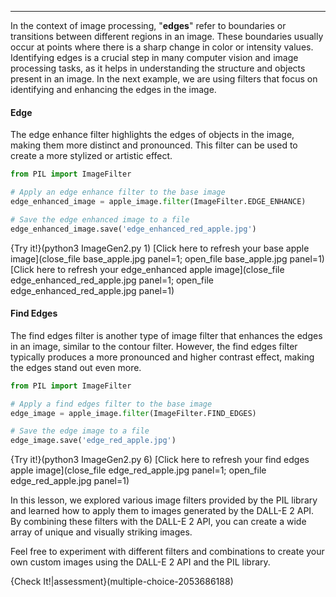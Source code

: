 
-----
In the context of image processing, "**edges**" refer to boundaries or transitions between different regions in an image. These boundaries usually occur at points where there is a sharp change in color or intensity values. Identifying edges is a crucial step in many computer vision and image processing tasks, as it helps in understanding the structure and objects present in an image. In the next example, we are using filters that focus on identifying and enhancing the edges in the image.


#### Edge
The edge enhance filter highlights the edges of objects in the image, making them more distinct and pronounced. This filter can be used to create a more stylized or artistic effect.

```python
from PIL import ImageFilter

# Apply an edge enhance filter to the base image
edge_enhanced_image = apple_image.filter(ImageFilter.EDGE_ENHANCE)

# Save the edge enhanced image to a file
edge_enhanced_image.save('edge_enhanced_red_apple.jpg')
```
{Try it!}(python3 ImageGen2.py 1)
[Click here to refresh your base apple image](close_file base_apple.jpg panel=1; open_file base_apple.jpg panel=1)
[Click here to refresh your edge_enhanced apple image](close_file edge_enhanced_red_apple.jpg panel=1; open_file edge_enhanced_red_apple.jpg panel=1)

#### Find Edges
The find edges filter is another type of image filter that enhances the edges in an image, similar to the contour filter. However, the find edges filter typically produces a more pronounced and higher contrast effect, making the edges stand out even more. 
```python
from PIL import ImageFilter

# Apply a find edges filter to the base image
edge_image = apple_image.filter(ImageFilter.FIND_EDGES)

# Save the edge image to a file
edge_image.save('edge_red_apple.jpg')

```
{Try it!}(python3 ImageGen2.py 6)
[Click here to refresh your find edges apple image](close_file edge_red_apple.jpg panel=1; open_file edge_red_apple.jpg panel=1)



In this lesson, we explored various image filters provided by the PIL library and learned how to apply them to images generated by the DALL-E 2 API. By combining these filters with the DALL-E 2 API, you can create a wide array of unique and visually striking images.

Feel free to experiment with different filters and combinations to create your own custom images using the DALL-E 2 API and the PIL library.

{Check It!|assessment}(multiple-choice-2053686188)
